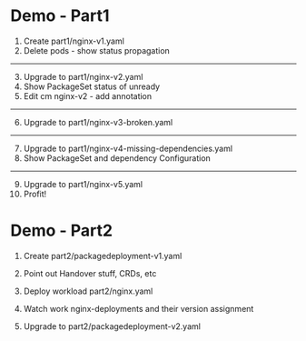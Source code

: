 # Demo - Part1

1. Create part1/nginx-v1.yaml
2. Delete pods - show status propagation

---

3. Upgrade to part1/nginx-v2.yaml
4. Show PackageSet status of unready
5. Edit cm nginx-v2 - add annotation

---

6. Upgrade to part1/nginx-v3-broken.yaml

---

7. Upgrade to part1/nginx-v4-missing-dependencies.yaml
8. Show PackageSet and dependency Configuration

---

9. Upgrade to part1/nginx-v5.yaml
10. Profit!

# Demo - Part2

1. Create part2/packagedeployment-v1.yaml
2. Point out Handover stuff, CRDs, etc

3. Deploy workload part2/nginx.yaml
4. Watch work nginx-deployments and their version assignment

5. Upgrade to part2/packagedeployment-v2.yaml

